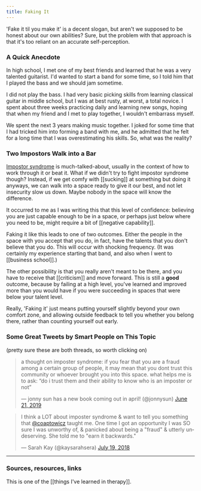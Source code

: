 ```yaml
---
title: Faking It
---
```


'Fake it til you make it' is a decent slogan, but aren't we supposed to be honest about our own abilities? Sure, but the problem with that approach is that it's too reliant on an accurate self-perception.

### A Quick Anecdote

In high school, I met one of my best friends and learned that he was a very talented guitarist. I'd wanted to start a band for some time, so I told him that I played the bass and we should jam sometime.

I did not play the bass. I had very basic picking skills from learning classical guitar in middle school, but I was at best rusty, at worst, a total novice. I spent about three weeks practicing daily and learning new songs, hoping that when my friend and I met to play together, I wouldn't embarrass myself.

We spent the next 3 years making music together. I joked for some time that I had tricked him into forming a band with me, and he admitted that he felt for a long time that I was overestimating his skills. So, what was the reality?

### Two Impostors Walk into a Bar

[Impostor syndrome](https://en.wikipedia.org/wiki/Impostor_syndrome) is much-talked-about, usually in the context of how to work through it or beat it. What if we didn't try to fight impostor syndrome though? Instead, if we get comfy with [[sucking]] at something but doing it anyways, we can walk into a space ready to give it our best, and not let insecurity slow us down. Maybe nobody in the space will know the difference.

It occurred to me as I was writing this that this level of confidence: believing you are just capable enough to be in a space, or perhaps just below where you need to be, might require a bit of [[negative capability]].

Faking it like this leads to one of two outcomes. Either the people in the space with you accept that you do, in fact, have the talents that you don't believe that you do. This will occur with shocking frequency. (It was certainly my experience starting that band, and also when I went to [[business school]].)

The other possibility is that you really aren't meant to be there, and you have to receive that [[criticism]] and move forward. This is still a **good** outcome, because by failing at a high level, you've learned and improved more than you would have if you were succeeding in spaces that were below your talent level.

Really, 'Faking it' just means putting yourself slightly beyond your own comfort zone, and allowing outside feedback to tell you whether you belong there, rather than counting yourself out early.

### Some Great Tweets by Smart People on This Topic

(pretty sure these are both threads, so worth clicking on)

<blockquote class="twitter-tweet"><p lang="en" dir="ltr">a thought on imposter syndrome: if you fear that you are a fraud among a certain group of people, it may mean that you dont trust this community or whoever brought you into this space. what helps me is to ask: “do i trust them and their ability to know who is an imposter or not”</p>&mdash; jonny sun has a new book coming out in april! (@jonnysun) <a href="https://twitter.com/jonnysun/status/1141911481166028807?ref_src=twsrc%5Etfw">June 21, 2019</a></blockquote> <script async src="https://platform.twitter.com/widgets.js" charset="utf-8"></script>

<blockquote class="twitter-tweet"><p lang="en" dir="ltr">I think a LOT about imposter syndrome &amp; want to tell you something that <a href="https://twitter.com/coaptowicz?ref_src=twsrc%5Etfw">@coaptowicz</a> taught me. One time I got an opportunity I was SO sure I was unworthy of, &amp; panicked about being a &quot;fraud&quot; &amp; utterly undeserving. She told me to &quot;earn it backwards.&quot;</p>&mdash; Sarah Kay (@kaysarahsera) <a href="https://twitter.com/kaysarahsera/status/1019786072493043713?ref_src=twsrc%5Etfw">July 19, 2018</a></blockquote> <script async src="https://platform.twitter.com/widgets.js" charset="utf-8"></script>

---
### Sources, resources, links

This is one of the [[things I've learned in therapy]].